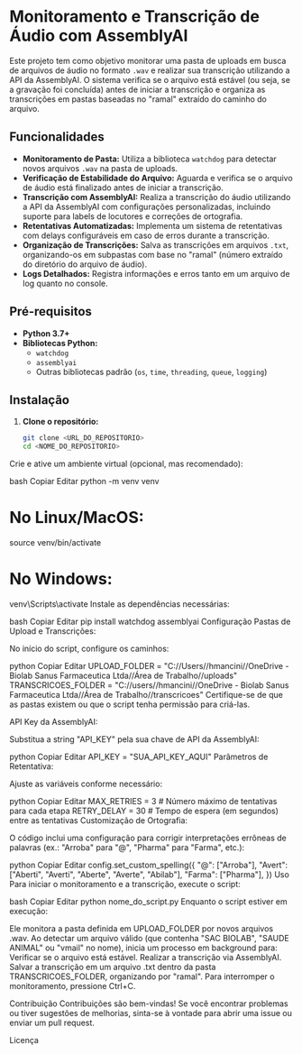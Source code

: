 # Monitoramento e Transcrição de Áudio com AssemblyAI

Este projeto tem como objetivo monitorar uma pasta de uploads em busca de arquivos de áudio no formato `.wav` e realizar sua transcrição utilizando a API da AssemblyAI. O sistema verifica se o arquivo está estável (ou seja, se a gravação foi concluída) antes de iniciar a transcrição e organiza as transcrições em pastas baseadas no "ramal" extraído do caminho do arquivo.

## Funcionalidades

- **Monitoramento de Pasta:** Utiliza a biblioteca `watchdog` para detectar novos arquivos `.wav` na pasta de uploads.
- **Verificação de Estabilidade do Arquivo:** Aguarda e verifica se o arquivo de áudio está finalizado antes de iniciar a transcrição.
- **Transcrição com AssemblyAI:** Realiza a transcrição do áudio utilizando a API da AssemblyAI com configurações personalizadas, incluindo suporte para labels de locutores e correções de ortografia.
- **Retentativas Automatizadas:** Implementa um sistema de retentativas com delays configuráveis em caso de erros durante a transcrição.
- **Organização de Transcrições:** Salva as transcrições em arquivos `.txt`, organizando-os em subpastas com base no "ramal" (número extraído do diretório do arquivo de áudio).
- **Logs Detalhados:** Registra informações e erros tanto em um arquivo de log quanto no console.

## Pré-requisitos

- **Python 3.7+**
- **Bibliotecas Python:**
  - `watchdog`
  - `assemblyai`
  - Outras bibliotecas padrão (`os`, `time`, `threading`, `queue`, `logging`)

## Instalação

1. **Clone o repositório:**

   ```bash
   git clone <URL_DO_REPOSITORIO>
   cd <NOME_DO_REPOSITORIO>
Crie e ative um ambiente virtual (opcional, mas recomendado):

bash
Copiar
Editar
python -m venv venv
# No Linux/MacOS:
source venv/bin/activate
# No Windows:
venv\Scripts\activate
Instale as dependências necessárias:

bash
Copiar
Editar
pip install watchdog assemblyai
Configuração
Pastas de Upload e Transcrições:

No início do script, configure os caminhos:

python
Copiar
Editar
UPLOAD_FOLDER = "C://Users//hmancini//OneDrive - Biolab Sanus Farmaceutica Ltda//Área de Trabalho//uploads"
TRANSCRICOES_FOLDER = "C://users//hmancini//OneDrive - Biolab Sanus Farmaceutica Ltda//Área de Trabalho//transcricoes"
Certifique-se de que as pastas existem ou que o script tenha permissão para criá-las.

API Key da AssemblyAI:

Substitua a string "API_KEY" pela sua chave de API da AssemblyAI:

python
Copiar
Editar
API_KEY = "SUA_API_KEY_AQUI"
Parâmetros de Retentativa:

Ajuste as variáveis conforme necessário:

python
Copiar
Editar
MAX_RETRIES = 3      # Número máximo de tentativas para cada etapa
RETRY_DELAY = 30     # Tempo de espera (em segundos) entre as tentativas
Customização de Ortografia:

O código inclui uma configuração para corrigir interpretações errôneas de palavras (ex.: "Arroba" para "@", "Pharma" para "Farma", etc.):

python
Copiar
Editar
config.set_custom_spelling({
    "@": ["Arroba"],
    "Avert": ["Aberti", "Averti", "Aberte", "Averte", "Abilab"],
    "Farma": ["Pharma"],
})
Uso
Para iniciar o monitoramento e a transcrição, execute o script:

bash
Copiar
Editar
python nome_do_script.py
Enquanto o script estiver em execução:

Ele monitora a pasta definida em UPLOAD_FOLDER por novos arquivos .wav.
Ao detectar um arquivo válido (que contenha "SAC BIOLAB", "SAUDE ANIMAL" ou "vmail" no nome), inicia um processo em background para:
Verificar se o arquivo está estável.
Realizar a transcrição via AssemblyAI.
Salvar a transcrição em um arquivo .txt dentro da pasta TRANSCRICOES_FOLDER, organizando por "ramal".
Para interromper o monitoramento, pressione Ctrl+C.

Contribuição
Contribuições são bem-vindas! Se você encontrar problemas ou tiver sugestões de melhorias, sinta-se à vontade para abrir uma issue ou enviar um pull request.

Licença